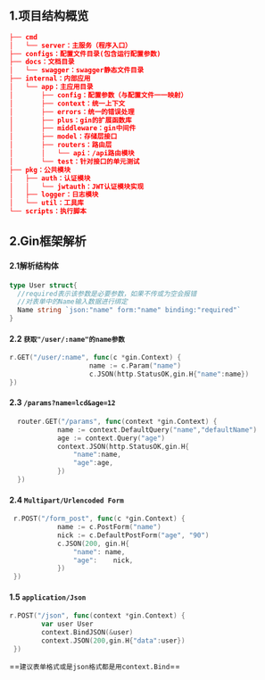 ## 1.项目结构概览

```json
├── cmd
│   └── server：主服务（程序入口）
├── configs：配置文件目录(包含运行配置参数)
├── docs：文档目录
│   └── swagger：swagger静态文件目录
├── internal：内部应用
│   └── app：主应用目录
│       ├── config：配置参数（与配置文件一一映射）
│       ├── context：统一上下文
│       ├── errors：统一的错误处理
│       ├── plus：gin的扩展函数库
│       ├── middleware：gin中间件
│       ├── model：存储层接口 
│       ├── routers：路由层
│       │   └── api：/api路由模块
│       └── test：针对接口的单元测试
├── pkg：公共模块
│   ├── auth：认证模块
│   │   └── jwtauth：JWT认证模块实现
│   ├── logger：日志模块
│   └── util：工具库
└── scripts：执行脚本
```





## 2.Gin框架解析

#### 2.1解析结构体

```go
type User struct{
  //required表示该参数是必要参数，如果不传或为空会报错
  //对表单中的Name输入数据进行绑定
  Name string `json:"name" form:"name" binding:"required"`
}
```

#### 2.2 `获取"/user/:name"的name参数`

```go
r.GET("/user/:name", func(c *gin.Context) {
                    name := c.Param("name")
                    c.JSON(http.StatusOK,gin.H{"name":name})
})
```

#### 2.3 `/params?name=lcd&age=12`

```go
  router.GET("/params", func(context *gin.Context) {
            name := context.DefaultQuery("name","defaultName")
            age := context.Query("age")
            context.JSON(http.StatusOK,gin.H{
                "name":name,
                "age":age,
            })
  })
```

#### 2.4 `Multipart/Urlencoded Form`

```go
 r.POST("/form_post", func(c *gin.Context) {
            name := c.PostForm("name")
            nick := c.DefaultPostForm("age", "90")
            c.JSON(200, gin.H{
                "name": name,
                "age":    nick,
            })
 })
```

#### 1.5 `application/Json`

```go
r.POST("/json", func(context *gin.Context) {
        var user User
        context.BindJSON(&user)
        context.JSON(200,gin.H{"data":user})
 })
```

==`建议表单格式或是json格式都是用context.Bind`==